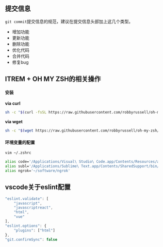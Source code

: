 

## 提交信息

`git commit`提交信息的规范，建议在提交信息头部加上这几个类型。

- 增加功能
- 更新功能
- 删除功能
- 优化代码
- 合并代码
- 修复bug

## ITREM + OH MY ZSH的相关操作

#### 安装

**via curl**

```bash
sh -c "$(curl -fsSL https://raw.githubusercontent.com/robbyrussell/oh-my-zsh/master/tools/install.sh)"
```

**via wget**

```bash
sh -c "$(wget https://raw.githubusercontent.com/robbyrussell/oh-my-zsh/master/tools/install.sh -O -)"
```

#### 环境变量的配置

```bash
vim ~/.zshrc
```

```bash
alias code='/Applications/Visual\ Studio\ Code.app/Contents/Resources/app/bin/code'
alias subl='/Applications/Sublime\ Text.app/Contents/SharedSupport/bin/subl'
alias ngrok='~/software/ngrok'
```

## vscode关于eslint配置

```javascript
"eslint.validate": [
    "javascript",
    "javascriptreact",
    "html",
    "vue"
],
"eslint.options": {
    "plugins": ["html"]
},
"git.confirmSync": false
```